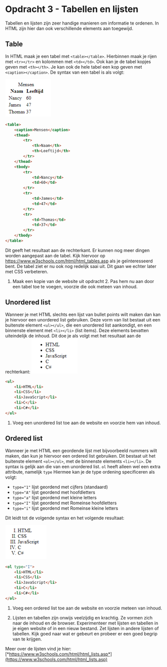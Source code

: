 # Opdracht 3 - Tabellen en lijsten

Tabellen en lijsten zijn zeer handige manieren om informatie te ordenen. In HTML zijn hier dan ook verschillende elements aan toegewijd.

## Table

In HTML maak je een tabel met `<table></table>`. Hierbinnen maak je rijen met `<tr></tr>` en kolommen met `<td></td>`. Ook kan je de tabel kopjes geven met `<th></th>`. Je kan ook de hele tabel een kop geven met `<caption></caption>`. De syntax van een tabel is als volgt:

![](../assets/image8.png)

``` html
<table>
    <caption>Mensen</caption>
    <thead>
        <tr>
            <th>Naam</th>
            <th>Leeftijd</th>
        </tr>
    </thead>
    <tbody>
        <tr>
            <td>Nancy</td>
            <td>60</td>
        </tr>
        <tr>
            <td>James</td>
            <td>47</td>
        </tr>
        <tr>
            <td>Thomas</td>
            <td>37</td>
        </tr>
    </tbody>
</table>
```

Dit geeft het resultaat aan de rechterkant. Er kunnen nog meer dingen worden aangepast aan de tabel. Kijk hiervoor op <https://www.w3schools.com/html/html_tables.asp> als je geïnteresseerd bent. De tabel ziet er nu ook nog redelijk saai uit. Dit gaan we echter later met CSS verbeteren.

1.  Maak een kopie van de website uit opdracht 2. Pas hem nu aan door een tabel toe te voegen, voorzie die ook meteen van inhoud.

## Unordered list

Wanneer je met HTML slechts een lijst van bullet points wilt maken dan kan je hiervoor een unordered list gebruiken. Deze vorm van list bestaat uit een buitenste element `<ul></ul>`, die een unordered list aankondigt, en een binnenste element met `<li></li>` (list items). Deze elements bevatten uiteindelijk de inhoud. Dit doe je als volgt met het resultaat aan de rechterkant: ![](../assets/image9.png)

``` html
<ul>
    <li>HTML</li>
    <li>CSS</li>
    <li>JavaScript</li>
    <li>C</li>
    <li>C#</li>
</ul>
```

1.  Voeg een unordered list toe aan de website en voorzie hem van inhoud.

## Ordered list

Wanneer je met HTML een geordende lijst met bijvoorbeeld nummers wilt maken, dan kun je hiervoor een ordered list gebruiken. Dit bestaat uit het buitenste element `<ol></ol>`, met de binnenste elements `<li></li>`. De syntax is gelijk aan die van een unordered list. `ol` heeft alleen wel een extra attribute, namelijk `type` Hiermee kan je de type ordening specificeren als volgt:

-   `type="1"` lijst geordend met cijfers (standaard)
-   `type="A"` lijst geordend met hoofdletters
-   `type="a"` lijst geordend met kleine letters
-   `type="I"` lijst geordend met Romeinse hoofdletters
-   `type="i"` lijst geordend met Romeinse kleine letters

Dit leidt tot de volgende syntax en het volgende resultaat:

![](../assets/image10.png)

``` html
<ol type="I">
    <li>HTML</li>
    <li>CSS</li>
    <li>JavaScript</li>
    <li>C</li>
    <li>C#</li>
</ol>
```

1.  Voeg een ordered list toe aan de website en voorzie meteen van inhoud.

2.  Lijsten en tabellen zijn onwijs veelzijdig en krachtig. Ze vormen zich naar de inhoud en de browser. Experimenteer met lijsten en tabellen in je eigen website of in een nieuw bestand. Zet lijsten in andere lijsten of tabellen. Kijk goed naar wat er gebeurt en probeer er een goed begrip van te krijgen.

Meer over de lijsten vind je hier: [*https://www.w3schools.com/html/html_lists.asp*](https://www.w3schools.com/html/html_lists.asp)
